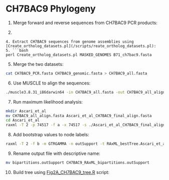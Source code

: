 # CH7BAC9 Phylogeny

1. Merge forward and reverse sequences from CH7BAC9 PCR products:
2. ```bash

```
4. Extract CH7BAC9 sequences from genome assemblies using [Create_ortholog_datasets.pl](/scripts/reate_ortholog_datasets.pl):
5. ```bash
perl Create_ortholog_datasets.pl MASKED_GENOMES B71_ch7bac9.fasta
```
5. Merge the two datasets:
```bash
cat CH7BAC9_PCR.fasta CH7BAC9_genomic.fasta > CH7BAC9_all.fasta
```
6. Use MUSCLE to align the sequences:
```bash
./muscle3.8.31_i86darwin64 -in CH7BAC9_all.fasta -out CH7BAC9_all_align.fasta
```
7. Run maximum likelihood analysis:
```bash
mkdir Ascari_et_al
mv CH7BAC9_all_align.fasta Ascari_et_al_CH7BAC9_final_align.fasta
cd Ascari_et_al
raxml -T 2 -p 74517 -f a -x 74517 -s ./Ascari_et_al_CH7BAC9_final_align.fasta -n Ascari_et_al_CH7BAC9_final_align.raxml -m GTRGAMMA -# 1000 
```
8. Add bootstrap values to node labels:
```bash
raxml -T 2 -f b -m GTRGAMMA -n outSupport -t RAxML_bestTree.Ascari_et_al_CH7BAC9_final_align.raxml -z RAxML_bootstrap.Ascari_et_al_CH7BAC9_final_align.raxml
```
9. Rename output file with descriptive name:
```bash
mv bipartitions.outSupport CH7BAC9_RAxML_bipartitions.outSupport
```
10. Build tree using [Fig2A_CH7BAC9_tree.R](Fig2/Fig2A_CH7BAC9_tree.R) script:
